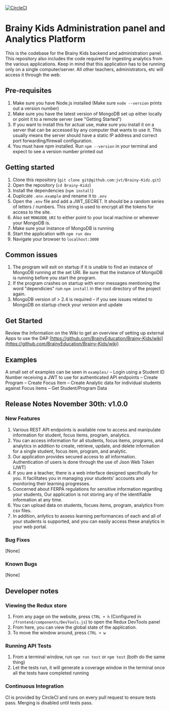 [![CircleCI](https://circleci.com/gh/jvt/Brainy-Kids.svg?style=svg)](https://circleci.com/gh/jvt/Brainy-Kids)

#  Brainy Kids Administration panel and Analytics Platform

This is the codebase for the Brainy Kids backend and administration panel. This repository also includes the code required for ingesting analytics from the various applications. Keep in mind that this application has to be running only on a single computer/server. All other teachers, administrators, etc will access it through the web.

## Pre-requisites

1.  Make sure you have Node.js installed (Make sure `node --version` prints out a version number)
2.  Make sure you have the latest version of MongoDB set up either locally or point it to a remote server (see "Getting Started")
3.  If you want to install this for actual use, make sure you install it on a server that can be accessed by any computer that wants to use it. This usually means the server should have a static IP address and correct port forwarding/firewall configuration.
4. You must have npm installed. Run `npm --version` in your terminal and expect to see a version number printed out

## Getting started

1.  Clone this repository (`git clone git@github.com:jvt/Brainy-Kidz.git`)
2.  Open the repository (`cd Brainy-Kidz`)
3.  Install the dependencies (`npm install`)
4.  Duplicate `.env.example` and rename it to `.env`
5.  Open the `.env` file and add a JWT_SECRET. It should be a random series of letters / numbers. This string is used to encrypt all the tokens for access to the site.
6.  Also set `MONGODB_URI` to either point to your local machine or wherever your MongoDB is.
7.  Make sure your instance of MongoDB is running
8.  Start the application with `npm run dev`
9.  Navigate your browser to `localhost:3000`

## Common issues

1. The program will exit on startup if it is unable to find an instance of MongoDB running at the set URI. Be sure that the instance of MongoDB is running before you start the program.
2. If the program crashes on startup with error messages mentioning the word "dependicies" run `npm install` in the root directory of the project again.
3. MongoDB version of > 2.4 is required – if you see issues related to MongoDB on startup check your version and update

## Get Started 
Review the Information on the Wiki to get an overview of setting up external Apps to use the DAP
[https://github.com/BrainyEducation/Brainy-Kids/wiki](https://github.com/BrainyEducation/Brainy-Kids/wiki)

## Examples 
A small set of examples can be seen in `examples/` 
– Login using a Student ID Number receiving a JWT to use for authenticated API endpoints
– Create Program
– Create Focus Item
– Create Analytic data for individual students against Focus items
– Get Student/Program Data

## Release Notes November 30th: v1.0.0
### New Features
1. Various REST API endpoints is available now to access and manipulate information for student, focus items, program, analytics. 
2. You can access information for all students, focus items, programs, and analytics in addition to create, retrieve, update, and delete information for a single student, focus item, program, and analytic. 
3. Our application provides secured access to all information. Authentication of users is done through the use of Json Web Token (JWT)
4. If you are a teacher, there is a web interface designed specifically for you. It facilitates you in managing your students' accounts and monitoring their learning progresses.
5. Concerned about FERPA regulations for sensitive information regarding your students, Our application is not storing any of the identifiable information at any time.
6. You can upload data on students, focues items, program, analytics from csv files.
7. In addition, anlytics to assess learning performances of each and all of your students is supported, and you can easily access these analytics in your web portal.

### Bug Fixes  
[None]

### Known Bugs
[None]
## Developer notes

### Viewing the Redux store

1.  From any page on the website, press `CTRL + h` (Configured in `/frontend/components/DevTools.js`) to open the Redux DevTools panel
2.  From here, you can view the global state of the application.
3.  To move the window around, press `CTRL + w`

### Running API Tests

1.  From a terminal window, run `npm run test` or `npm test` (both do the same thing)
2.  Let the tests run, it will generate a coverage window in the terminal once all the tests have completed running

### Continuous Integration

CI is provided by CircleCI and runs on every pull request to ensure tests pass. Merging is disabled until tests pass.
